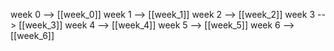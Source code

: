week 0 --> [[week_0]]
week 1 --> [[week_1]]
week 2 --> [[week_2]]
week 3 --> [[week_3]]
week 4 --> [[week_4]]
week 5 --> [[week_5]]
week 6 --> [[week_6]]